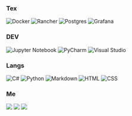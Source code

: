 ### Tex

![Docker](https://img.shields.io/badge/docker-blue)
![Rancher](https://img.shields.io/badge/rancher-blue)
![Postgres](https://img.shields.io/badge/postgres-blue)
![Grafana](https://img.shields.io/badge/grafana-orange)

### DEV

![Jupyter Notebook](https://img.shields.io/badge/jupyter-red)
![PyCharm](https://img.shields.io/badge/pycharm-green)
![Visual Studio](https://img.shields.io/badge/visual_studio-blue)

### Langs

![C#](https://img.shields.io/badge/c-green)
![Python](https://img.shields.io/badge/python-turquoise)
![Markdown](https://img.shields.io/badge/markdown-grey)
![HTML](https://img.shields.io/badge/html-orange)
![CSS](https://img.shields.io/badge/css-blue)

### Me

![](https://img.shields.io/badge/typical-salesperson-blue)
![](https://img.shields.io/badge/oss-enthusiast-red)
![](https://img.shields.io/badge/swimbikerun-green)


